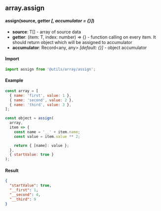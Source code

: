 ## array.assign

#### assign(source, getter _[, accumulator = {}]_)

* **source**: T[] - array of source data
* **getter**: (item: T, index: number) => {} - function calling on every item. It should return object which will be assigned to accumulator
* **accumulator**: Record<any, any> _[default: {}]_ - object accumulator

#### Import

```javascript
import assign from '@utils/array/assign';
```

#### Example

```javascript
const array = [
  { name: 'first', value: 1 },
  { name: 'second', value: 2 },
  { name: 'third', value: 3 },
];

const object = assign(
  array,
  item => {
    const name = '__' + item.name;
    const value = item.value ** 2;

    return { [name]: value };
  },
  { startValue: true }
);
```

#### Result

```json
{
  "startValue": true,
  "__first": 1,
  "__second": 4,
  "__third": 9
}
```